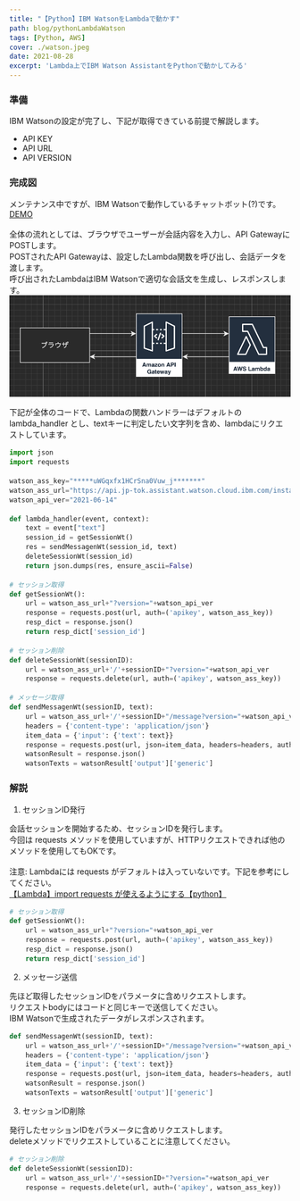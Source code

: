 ```yaml
---
title: "【Python】IBM WatsonをLambdaで動かす"
path: blog/pythonLambdaWatson
tags: [Python, AWS]
cover: ./watson.jpeg
date: 2021-08-28
excerpt: 'Lambda上でIBM Watson AssistantをPythonで動かしてみる'
---
```


### 準備

IBM Watsonの設定が完了し、下記が取得できている前提で解説します。
- API KEY
- API URL
- API VERSION

### 完成図

メンテナンス中ですが、IBM Watsonで動作しているチャットボット(?)です。[DEMO](/other/yukari)<br>
<br>
全体の流れとしては、ブラウザでユーザーが会話内容を入力し、API GatewayにPOSTします。<br>
POSTされたAPI Gatewayは、設定したLambda関数を呼び出し、会話データを渡します。<br>
呼び出されたLambdaはIBM Watsonで適切な会話文を生成し、レスポンスします。
![](./watson2.png)

下記が全体のコードで、Lambdaの関数ハンドラーはデフォルトの lambda_handler とし、textキーに判定したい文字列を含め、lambdaにリクエストしています。

```python
import json
import requests

watson_ass_key="*****uWGqxfx1HCrSna0Vuw_j*******"
watson_ass_url="https://api.jp-tok.assistant.watson.cloud.ibm.com/instances/*****/v2/assistants/******/sessions"
watson_api_ver="2021-06-14"

def lambda_handler(event, context):
    text = event["text"]
    session_id = getSessionWt()
    res = sendMessagenWt(session_id, text)
    deleteSessionWt(session_id)
    return json.dumps(res, ensure_ascii=False)

# セッション取得
def getSessionWt():
    url = watson_ass_url+"?version="+watson_api_ver
    response = requests.post(url, auth=('apikey', watson_ass_key))
    resp_dict = response.json()
    return resp_dict['session_id']

# セッション削除        
def deleteSessionWt(sessionID):
    url = watson_ass_url+'/'+sessionID+"?version="+watson_api_ver
    response = requests.delete(url, auth=('apikey', watson_ass_key))
        
# メッセージ取得
def sendMessagenWt(sessionID, text):
    url = watson_ass_url+'/'+sessionID+"/message?version="+watson_api_ver
    headers = {'content-type': 'application/json'}
    item_data = {'input': {'text': text}}
    response = requests.post(url, json=item_data, headers=headers, auth=('apikey', watson_ass_key))
    watsonResult = response.json()
    watsonTexts = watsonResult['output']['generic']
```

### 解説

1. セッションID発行

会話セッションを開始するため、セッションIDを発行します。<br>
今回は requests メソッドを使用していますが、HTTPリクエストできれば他のメソッドを使用してもOKです。<br>
<br>
注意: Lambdaには requests がデフォルトは入っていないです。下記を参考にしてください。<br>
[【Lambda】import requests が使えるようにする【python】](https://qiita.com/afukuma/items/b7191025700a7829967c)


```python
# セッション取得
def getSessionWt():
    url = watson_ass_url+"?version="+watson_api_ver
    response = requests.post(url, auth=('apikey', watson_ass_key))
    resp_dict = response.json()
    return resp_dict['session_id']
```

2. メッセージ送信

先ほど取得したセッションIDをパラメータに含めリクエストします。<br>
リクエストbodyにはコードと同じキーで送信してください。<br>
IBM Watsonで生成されたデータがレスポンスされます。

```python
def sendMessagenWt(sessionID, text):
    url = watson_ass_url+'/'+sessionID+"/message?version="+watson_api_ver
    headers = {'content-type': 'application/json'}
    item_data = {'input': {'text': text}}
    response = requests.post(url, json=item_data, headers=headers, auth=('apikey', watson_ass_key))
    watsonResult = response.json()
    watsonTexts = watsonResult['output']['generic']
```

3. セッションID削除

発行したセッションIDをパラメータに含めリクエストします。<br>
deleteメソッドでリクエストしていることに注意してください。

```python
# セッション削除        
def deleteSessionWt(sessionID):
    url = watson_ass_url+'/'+sessionID+"?version="+watson_api_ver
    response = requests.delete(url, auth=('apikey', watson_ass_key))
```